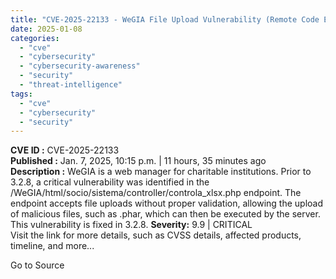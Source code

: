 ```yaml
---
title: "CVE-2025-22133 - WeGIA File Upload Vulnerability (Remote Code Execution)"
date: 2025-01-08
categories: 
  - "cve"
  - "cybersecurity"
  - "cybersecurity-awareness"
  - "security"
  - "threat-intelligence"
tags: 
  - "cve"
  - "cybersecurity"
  - "security"
---
```


**CVE ID :** CVE-2025-22133  
**Published :** Jan. 7, 2025, 10:15 p.m. | 11 hours, 35 minutes ago  
**Description :** WeGIA is a web manager for charitable institutions. Prior to 3.2.8, a critical vulnerability was identified in the /WeGIA/html/socio/sistema/controller/controla\_xlsx.php endpoint. The endpoint accepts file uploads without proper validation, allowing the upload of malicious files, such as .phar, which can then be executed by the server. This vulnerability is fixed in 3.2.8. 
**Severity:** 9.9 | CRITICAL  
Visit the link for more details, such as CVSS details, affected products, timeline, and more...

Go to Source
